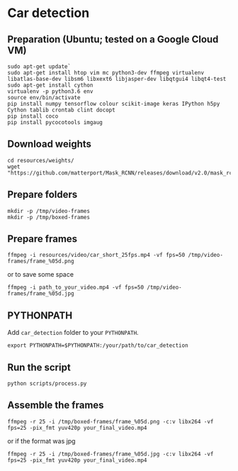 # Car detection

## Preparation (Ubuntu; tested on a Google Cloud VM)

    sudo apt-get update`
    sudo apt-get install htop vim mc python3-dev ffmpeg virtualenv libatlas-base-dev libsm6 libxext6 libjasper-dev libqtgui4 libqt4-test
    sudo apt-get install cython
    virtualenv -p python3.6 env
    source env/bin/activate
    pip install numpy tensorflow colour scikit-image keras IPython h5py Cython tablib crontab clint docopt
    pip install coco
    pip install pycocotools imgaug
    

## Download weights

    cd resources/weights/
    wget "https://github.com/matterport/Mask_RCNN/releases/download/v2.0/mask_rcnn_coco.h5"


## Prepare folders

    mkdir -p /tmp/video-frames
    mkdir -p /tmp/boxed-frames

## Prepare frames

    ffmpeg -i resources/video/car_short_25fps.mp4 -vf fps=50 /tmp/video-frames/frame_%05d.png
    
or to save some space
    
    ffmpeg -i path_to_your_video.mp4 -vf fps=50 /tmp/video-frames/frame_%05d.jpg
    

## PYTHONPATH

Add `car_detection` folder to your `PYTHONPATH`.

    export PYTHONPATH=$PYTHONPATH:/your/path/to/car_detection


## Run the script

    python scripts/process.py

## Assemble the frames

    ffmpeg -r 25 -i /tmp/boxed-frames/frame_%05d.png -c:v libx264 -vf fps=25 -pix_fmt yuv420p your_final_video.mp4

or if the format was jpg
    
    ffmpeg -r 25 -i /tmp/boxed-frames/frame_%05d.jpg -c:v libx264 -vf fps=25 -pix_fmt yuv420p your_final_video.mp4
